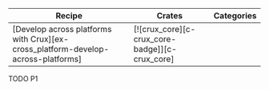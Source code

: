 | Recipe | Crates | Categories |
|--------|--------|------------|
| [Develop across platforms with Crux][ex-cross_platform-develop-across-platforms] | [![crux_core][c-crux_core-badge]][c-crux_core] |  |

<div class="hidden">
TODO P1
</div>
